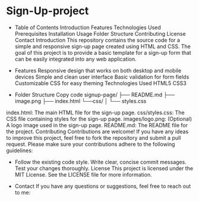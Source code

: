 # Sign-Up-project

* Table of Contents
Introduction
Features
Technologies Used
Prerequisites
Installation
Usage
Folder Structure
Contributing
License
Contact
Introduction
This repository contains the source code for a simple and responsive sign-up page created using HTML and CSS. The goal of this project is to provide a basic template for a sign-up form that can be easily integrated into any web application.

* Features
Responsive design that works on both desktop and mobile devices
Simple and clean user interface
Basic validation for form fields
Customizable CSS for easy theming
Technologies Used
HTML5
CSS3

* Folder Structure
Copy code
signup-page/
├── README.md 
├── image.png
├── index.html
└──css/
│   └── styles.css

index.html: The main HTML file for the sign-up page.
css/styles.css: The CSS file containing styles for the sign-up page.
images/logo.png: (Optional) A logo image used in the sign-up page.
README.md: The README file for the project.
Contributing
Contributions are welcome! If you have any ideas to improve this project, feel free to fork the repository and submit a pull request. Please make sure your contributions adhere to the following guidelines:

* Follow the existing code style.
Write clear, concise commit messages.
Test your changes thoroughly.
License
This project is licensed under the MIT License. See the LICENSE file for more information.

* Contact
If you have any questions or  suggestions, feel free to reach out to me:

